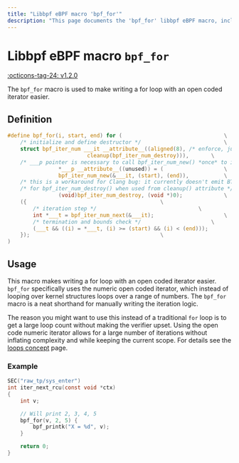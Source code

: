 ```yaml
---
title: "Libbpf eBPF macro 'bpf_for'"
description: "This page documents the 'bpf_for' libbpf eBPF macro, including its definition, usage, and examples."
---
```

# Libbpf eBPF macro `bpf_for`

[:octicons-tag-24: v1.2.0](https://github.com/libbpf/libbpf/releases/tag/v1.2.0)

The `bpf_for` macro is used to make writing a for loop with an open coded iterator easier.

## Definition

```c
#define bpf_for(i, start, end) for (								\
	/* initialize and define destructor */							\
	struct bpf_iter_num ___it __attribute__((aligned(8), /* enforce, just in case */	\
						 cleanup(bpf_iter_num_destroy))),		\
	/* ___p pointer is necessary to call bpf_iter_num_new() *once* to init ___it */		\
			    *___p __attribute__((unused)) = (					\
				bpf_iter_num_new(&___it, (start), (end)),			\
	/* this is a workaround for Clang bug: it currently doesn't emit BTF */			\
	/* for bpf_iter_num_destroy() when used from cleanup() attribute */			\
				(void)bpf_iter_num_destroy, (void *)0);				\
	({											\
		/* iteration step */								\
		int *___t = bpf_iter_num_next(&___it);						\
		/* termination and bounds check */						\
		(___t && ((i) = *___t, (i) >= (start) && (i) < (end)));				\
	});											\
)
```

## Usage

This macro makes writing a for loop with an open coded iterator easier. `bpf_for` specifically uses the numeric open coded iterator, which instead of looping over kernel structures loops over a range of numbers.
The `bpf_for` macro is a neat shorthand for manually writing the iteration logic.

The reason you might want to use this instead of a traditional `for` loop is to get a large loop count without making the verifier upset. Using the open code numeric iterator allows for a large number of iterations without inflating complexity and while keeping the current scope. For details see the [loops concept](../../../linux/concepts/loops.md) page.

### Example

```c
SEC("raw_tp/sys_enter")
int iter_next_rcu(const void *ctx)
{
	int v;

    // Will print 2, 3, 4, 5
    bpf_for(v, 2, 5) {
        bpf_printk("X = %d", v);
    }

	return 0;
}
```
